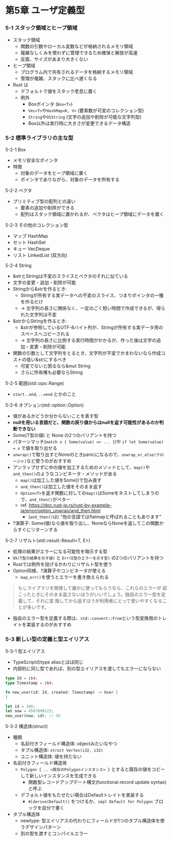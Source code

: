 第5章 ユーザ定義型
===============

### 5-1 スタック領域とヒープ領域

- スタック領域
  - 関数の引数やローカル変数などが格納されるメモリ領域
  - 複雑なしくみを使わずに管理できるため確保と解放が高速
  - 反面、サイズがあまり大きくない
- ヒープ領域
  - プログラム内で共有されるデータを格納するメモリ領域
  - 管理が複雑、スタックに比べ遅くなる
- Rust は
  - デフォルトで値をスタック老息に置く
  - 例外
    - Boxポインタ (`Box<T>`)
    - `Vec<T>`や`HashMap<K, V>` (要素数が可変のコレクション型)
    - `String`や`OSString` (文字の追加や削除が可能な文字列型)
    - Box以外は実行時に大きさが変更できるデータ構造


### 5-2 標準ライブラリの主な型

5-2-1 Box

- メモリ安全なポインタ
- 特徴
  - 対象のデータをヒープ領域に置く
  - ポインタでありながら、対象のデータを所有する

5-2-2 ベクタ

- プリミティブ型の配列との違い
  - 要素の追加や削除ができる
  - 配列はスタック領域に置かれるが、ベクタはヒープ領域にデータを置く

5-2-3 その他のコレクション型

- マップ HashMap
- セット HashSet
- キュー VecDeque
- リスト LinkedList (双方向)

5-2-4 String

- &strとStringは不変のスライスとベクタのそれに似ている
- 文字の変更・追加・削除が可能
- Stringから&strを作るとき:
  - Stringが所有する実データへの不変のスライス、つまりポインタの一種を作るだけ
  - -> 文字列の長さに関係なく、一定のごく短い時間で作成できるが、得られた文字列は不変
- &strからStringを作るとき:
  - &strが参照しているUTF-8バイト列が、Stringが所有する実データ用のスペースへコピーされる
  - -> 文字列の長さに比例する実行時間がかかるが、作った後は文字の追加・変更・削除が可能
- 関数の引数として文字列をとるとき、文字列が不変でかまわないなら作成コストの低い&strにするべき
  - 可変でないと困るなら&mut String
  - さらに所有権も必要ならString

5-2-5 範囲(std::ops::Range)

- `start..end`, `..=end` とかのこと


5-2-6 オプション(std::option::Option<T>)

- 値があるかどうか分からないことを表す型
- **nullを用いる言語だと、関数の戻り値からはnullを返す可能性があるのか判断できない**
- Some(T型の値) と None の2つのバリアントを持つ
- パターンマッチ(`match x { Some(value) => ... }`)や `if let Some(value) = x` で値を取り出せる
- `unwrap()`で取り出すとNoneのときpanicになるので、`unwrap_or_else(クロージャ)`など使うのがおすすめ
- アンラップせずに中の値を加工するためのメソッドとして、`map()`や`and_then()`のようなコンビネータ・メソッドがある
  - `map()`は加工した値をSome()で包み直す
  - `and_then()`は加工した値をそのまま返す
  - `Option<T>`を返す関数に対しての`map()`はSomeをネストしてしまうので、`and_then()`がベター
  - ref. https://doc.rust-jp.rs/rust-by-example-ja/error/option_unwrap/and_then.html
    - (`and_then()`は) "他の言語ではflatmapと呼ばれることもあります"
- ?演算子: Some(値)なら値を取り出し、NoneならNoneを返してこの関数からすぐにリターンする


5-2-7 リザルト(std::result::Result<T, E>)

- 処理の結果がエラーになる可能性を暗示する型
- `Ok(T型の結果を示す値)` と `Err(E型のエラーを示す型)` の2つのバリアントを持つ
- Rustでは例外を投げるかわりにリザルト型を使う
- Option同様、?演算子やコンビネータが使える
  - `map_err()`を使うとエラーを書き換えられる

> もしライブラリを開発して誰かに使ってもらうなら、これらのエラーが 起こったときにそのまま返さないほうがいいでしょう。独自のエラー型を定義して、それに変 換してから返すほうが利用者にとって使いやすくなることが多いです。

- 独自のエラー型を定義する際は、`std::convert::From`という型変換用のトレイトを実装するのがおすすめ

### 5-3 新しい型の定義と型エイリアス

5-3-1 型エイリアス

- TypeScriptのtype aliasとほぼ同じ
- 内部的に同じ型であれば、別の型エイリアスを渡してもエラーにならない

```rust
type Id = i64;
type Timestamp = i64;

fn new_user(id: Id, created: Timestamp) -> User {
}

let id = 100;
let now = 4567890123;
new_user(now, id); // OK
```

5-3-2 構造体(struct)

- 種類
  - 名前付きフィールド構造体: objectみたいなやつ
  - タプル構造体: `struct Vertex(i32, i32)`
  - ユニット構造体: 値を持たない
- 名前付きフィールド構造体
  - `Polygon { .. <既存のPolygonインスタンス> }` とすると既存の値をコピーして新しいインスタンスを生成できる
    - 関数型レコードアップデート構文(functional record update syntax)と呼ぶ
  - デフォルト値をもたせたい場合はDefaultトレイトを実装する
    - `#[derive(Default)]` をつけるか、`impl Default for Polygon` ブロックを自分で書く
- タプル構造体
  - newtype: 型エイリアスの代わりにフィールドが1つのタプル構造体を使うデザインパターン
  - 別の型を渡すとコンパイルエラー
